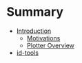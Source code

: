 # Summary

* [Introduction](README.md)
   * [Motivations](Introduction/motivations.md)
   * [Plotter Overview](plotter_overview.md)
* [id-tools](id-tools.md)


